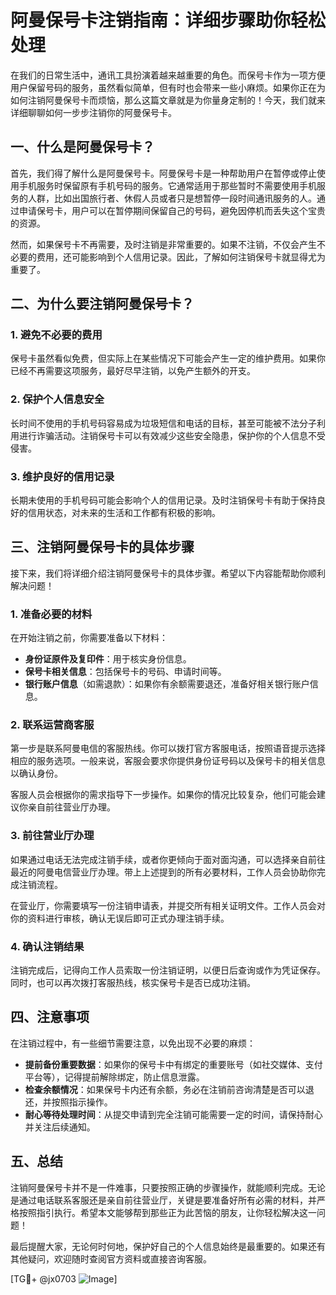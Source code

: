 # 阿曼保号卡注销指南：详细步骤助你轻松处理

在我们的日常生活中，通讯工具扮演着越来越重要的角色。而保号卡作为一项方便用户保留号码的服务，虽然看似简单，但有时也会带来一些小麻烦。如果你正在为如何注销阿曼保号卡而烦恼，那么这篇文章就是为你量身定制的！今天，我们就来详细聊聊如何一步步注销你的阿曼保号卡。

## 一、什么是阿曼保号卡？

首先，我们得了解什么是阿曼保号卡。阿曼保号卡是一种帮助用户在暂停或停止使用手机服务时保留原有手机号码的服务。它通常适用于那些暂时不需要使用手机服务的人群，比如出国旅行者、休假人员或者只是想暂停一段时间通讯服务的人。通过申请保号卡，用户可以在暂停期间保留自己的号码，避免因停机而丢失这个宝贵的资源。

然而，如果保号卡不再需要，及时注销是非常重要的。如果不注销，不仅会产生不必要的费用，还可能影响到个人信用记录。因此，了解如何注销保号卡就显得尤为重要了。

## 二、为什么要注销阿曼保号卡？

### 1. 避免不必要的费用

保号卡虽然看似免费，但实际上在某些情况下可能会产生一定的维护费用。如果你已经不再需要这项服务，最好尽早注销，以免产生额外的开支。

### 2. 保护个人信息安全

长时间不使用的手机号码容易成为垃圾短信和电话的目标，甚至可能被不法分子利用进行诈骗活动。注销保号卡可以有效减少这些安全隐患，保护你的个人信息不受侵害。

### 3. 维护良好的信用记录

长期未使用的手机号码可能会影响个人的信用记录。及时注销保号卡有助于保持良好的信用状态，对未来的生活和工作都有积极的影响。

## 三、注销阿曼保号卡的具体步骤

接下来，我们将详细介绍注销阿曼保号卡的具体步骤。希望以下内容能帮助你顺利解决问题！

### 1. 准备必要的材料

在开始注销之前，你需要准备以下材料：

- **身份证原件及复印件**：用于核实身份信息。
- **保号卡相关信息**：包括保号卡的号码、申请时间等。
- **银行账户信息**（如需退款）：如果你有余额需要退还，准备好相关银行账户信息。

### 2. 联系运营商客服

第一步是联系阿曼电信的客服热线。你可以拨打官方客服电话，按照语音提示选择相应的服务选项。一般来说，客服会要求你提供身份证号码以及保号卡的相关信息以确认身份。

客服人员会根据你的需求指导下一步操作。如果你的情况比较复杂，他们可能会建议你亲自前往营业厅办理。

### 3. 前往营业厅办理

如果通过电话无法完成注销手续，或者你更倾向于面对面沟通，可以选择亲自前往最近的阿曼电信营业厅办理。带上上述提到的所有必要材料，工作人员会协助你完成注销流程。

在营业厅，你需要填写一份注销申请表，并提交所有相关证明文件。工作人员会对你的资料进行审核，确认无误后即可正式办理注销手续。

### 4. 确认注销结果

注销完成后，记得向工作人员索取一份注销证明，以便日后查询或作为凭证保存。同时，也可以再次拨打客服热线，核实保号卡是否已成功注销。

## 四、注意事项

在注销过程中，有一些细节需要注意，以免出现不必要的麻烦：

- **提前备份重要数据**：如果你的保号卡中有绑定的重要账号（如社交媒体、支付平台等），记得提前解除绑定，防止信息泄露。
- **检查余额情况**：如果保号卡内还有余额，务必在注销前咨询清楚是否可以退还，并按照指示操作。
- **耐心等待处理时间**：从提交申请到完全注销可能需要一定的时间，请保持耐心并关注后续通知。

## 五、总结

注销阿曼保号卡并不是一件难事，只要按照正确的步骤操作，就能顺利完成。无论是通过电话联系客服还是亲自前往营业厅，关键是要准备好所有必需的材料，并严格按照指引执行。希望本文能够帮到那些正为此苦恼的朋友，让你轻松解决这一问题！

最后提醒大家，无论何时何地，保护好自己的个人信息始终是最重要的。如果还有其他疑问，欢迎随时查阅官方资料或直接咨询客服。

[TG💪+ @jx0703 ![Image](https://github.com/user-attachments/assets/dbca1d08-cadb-493c-b0ec-ad6f7a83f270)]